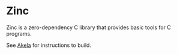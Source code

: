 # Zinc

Zinc is a zero-dependency C library that provides basic tools for C programs.

See [Akela](https://github.com/akela-lang/akela) for instructions to build.